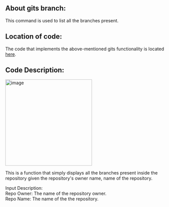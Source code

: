 ## About gits branch:

This command is used to list all the branches present.

## Location of code:

The code that implements the above-mentioned gits functionality is located [here](https://github.com/psvkaushik/Group50_Proj2/blob/main/src/gits_branch.py).

## Code Description:

<img width="272" alt="image" src="https://github.com/psvkaushik/Group50_Proj2/assets/144864099/1da3b5cd-39d2-44ec-a69a-a436101c85c9">

This is a function that simply displays all the branches present inside the repository given the repository's owner name, name of the repository.

Input Description:\
Repo Owner: The name of the repository owner.\
Repo Name: The name of the the repository.

